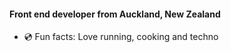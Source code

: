 #### Front end developer from Auckland, New Zealand

<!--
**forrestbe/forrestbe** is a ✨ _special_ ✨ repository because its `README.md` (this file) appears on your GitHub profile.
-->

- 💿 Fun facts: Love running, cooking and techno
